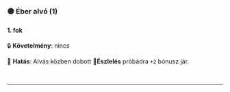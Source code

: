 ### 🟣 Éber alvó (1)



#### 1. fok

🔒 **Követelmény**: nincs

🌟 **Hatás**: Alvás közben dobott 🔵**Észlelés** próbádra `+2` bónusz jár.

<br />

---
